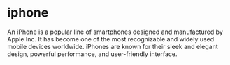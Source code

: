 # iphone
An iPhone is a popular line of smartphones designed and manufactured by Apple Inc. It has become one of the most recognizable and widely used mobile devices worldwide. iPhones are known for their sleek and elegant design, powerful performance, and user-friendly interface.
